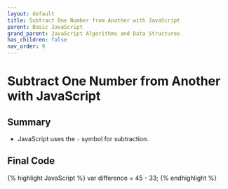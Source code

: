 ```yaml
---
layout: default
title: Subtract One Number from Another with JavaScript
parent: Basic JavaScript
grand_parent: JavaScript Algorithms and Data Structures
has_children: false
nav_order: 9
---
```

# Subtract One Number from Another with JavaScript
## Summary
- JavaScript uses the `-` symbol for subtraction.

## Final Code

{% highlight JavaScript %}
var difference = 45 - 33;
{% endhighlight %}